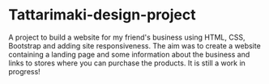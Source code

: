 # Tattarimaki-design-project

A project to build a website for my friend's business using HTML, CSS, Bootstrap and adding site responsiveness. The aim was to create a website containing a landing page and some information about the business and links to stores where you can purchase the products. It is still a work in progress!
